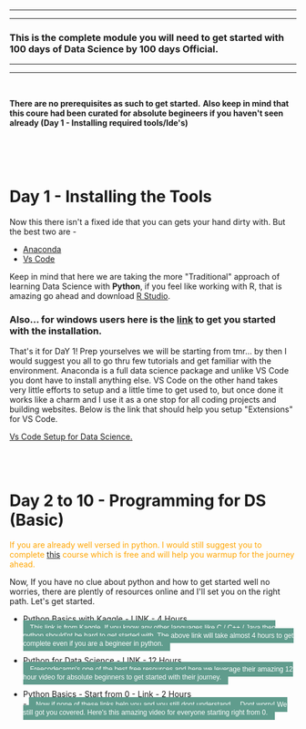 <br>

___________
__________

### This is the complete module you will need to get started with 100 days of Data Science by 100 days Official.

________
____________

<br>

**There are no prerequisites as such to get started.**
**Also keep in mind that this coure had been curated for absolute begineers if you haven't seen already (Day 1 - Installing required tools/Ide's)**

<br>
<br>
<br>

# Day 1 - Installing the Tools

Now this there isn't a fixed ide that you can gets your hand dirty with. But the best two are - 
- [Anaconda](https://www.anaconda.com/products/individual) 
- [Vs Code](https://code.visualstudio.com/download)

Keep in mind that here we are taking the more "Traditional" approach of learning Data Science with **Python**, if you feel like working with R, that is amazing go ahead and download [R Studio](https://www.rstudio.com).

### Also... for windows users here is the [link](https://www.youtube.com/watch?v=AKVRkB0fot0) to get you started with the installation.


That's it for DaY 1! Prep yourselves we will be starting from tmr... by then I would suggest you all to go thru few tutorials and get familiar with the environment. Anaconda is a full data science package and unlike VS Code you dont have to install anything else. VS Code on the other hand takes very little efforts to setup and a little time to get used to, but once done it works like a charm and I use it as a one stop for all coding projects and building websites. Below is the link that should help you setup
"Extensions" for VS Code.

[Vs Code Setup for Data Science.](https://code.visualstudio.com/docs/python/data-science-tutorial)

<br>
<br>

# Day 2 to 10  - Programming for DS (Basic)

<span style="color:orange">If you are already well versed in python. I would still suggest you to complete [this](https://www.kaggle.com/learn/python) course which is free and will help you warmup for the journey ahead. 

Now, If you have no clue about python and how to get started well no worries, there are plently of resources online and I'll  set you on the right path. Let's get started.

- Python Basics with Kaggle - [LINK](https://www.kaggle.com/learn/python) - 4 Hours.<br>
<span style="background: #609c8d;
        color: white;
        font-family: Helvetica;
        font-size: 12px;
        padding: 6px 12px;
        margin-bottom: 0px;">This link is from Kaggle. If you know any other languages like C / C++ / Java then python should'nt be hard to get started with. The above link will take almost 4 hours to get complete even if you are a begineer in python. 

- Python for Data Science - [LINK](https://www.youtube.com/watch?v=LHBE6Q9XlzI) - 12 Hours<br>
<span style="background: #609c8d;
        color: white;
        font-family: Helvetica;
        font-size: 12px;
        padding: 6px 12px;
        margin-bottom: 0px;"> Freecodecamp's one of the best free resources and here we leverage their amazing 12 hour video for absolute beginners to get started with their journey. 

- Python Basics - Start from 0 - [Link](https://www.youtube.com/watch?v=z2k9Jh3jDVU&list=PLWKjhJtqVAbkmRvnFmOd4KhDdlK1oIq23) - 2 Hours <br> -
<span style="background: #609c8d;
        color: white;
        font-family: Helvetica;
        font-size: 12px;
        padding: 6px 12px;
        margin-bottom: 0px;"> Now if none of these links help you and you still dont understand.... Dont worry! We still got you covered. Here's this amazing video for everyone starting right from 0.




